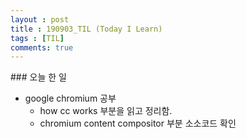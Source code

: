 ```yaml
---
layout : post
title : 190903_TIL (Today I Learn)
tags : [TIL]
comments: true
---
```

### 오늘 한 일
- google chromium 공부
  - how cc works 부분을 읽고 정리함.
  - chromium content compositor 부분 소소코드 확인
  

